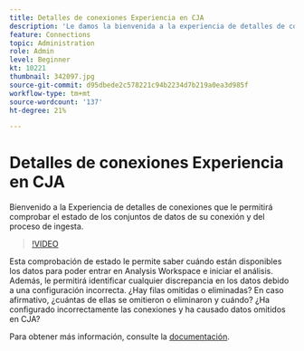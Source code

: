 ```yaml
---
title: Detalles de conexiones Experiencia en CJA
description: 'Le damos la bienvenida a la experiencia de detalles de conexiones, que le permitirá comprobar el estado de los conjuntos de datos de la conexión, así como el proceso de ingesta. '
feature: Connections
topic: Administration
role: Admin
level: Beginner
kt: 10221
thumbnail: 342097.jpg
source-git-commit: d95dbede2c578221c94b2234d7b219a0ea3d985f
workflow-type: tm+mt
source-wordcount: '137'
ht-degree: 21%

---
```



# Detalles de conexiones Experiencia en CJA

Bienvenido a la Experiencia de detalles de conexiones que le permitirá comprobar el estado de los conjuntos de datos de su conexión y del proceso de ingesta.

>[!VIDEO](https://video.tv.adobe.com/v/342097/?quality=12&learn=on)

Esta comprobación de estado le permite saber cuándo están disponibles los datos para poder entrar en Analysis Workspace e iniciar el análisis. Además, le permitirá identificar cualquier discrepancia en los datos debido a una configuración incorrecta. ¿Hay filas omitidas o eliminadas? En caso afirmativo, ¿cuántas de ellas se omitieron o eliminaron y cuándo? ¿Ha configurado incorrectamente las conexiones y ha causado datos omitidos en CJA?

Para obtener más información, consulte la [documentación](https://experienceleague.adobe.com/docs/analytics-platform/using/cja-connections/manage-connections.html).
